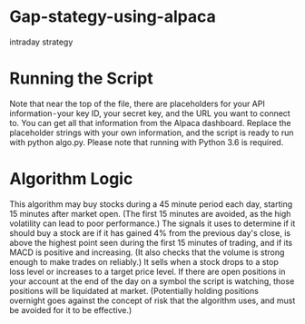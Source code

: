 # Gap-stategy-using-alpaca
intraday strategy
# Running the Script
Note that near the top of the file, there are placeholders for your API information - your key ID, your secret key, and the URL you want to connect to. You can get all that information from the Alpaca dashboard. Replace the placeholder strings with your own information, and the script is ready to run with python algo.py. Please note that running with Python 3.6 is required.

# Algorithm Logic
This algorithm may buy stocks during a 45 minute period each day, starting 15 minutes after market open. (The first 15 minutes are avoided, as the high volatility can lead to poor performance.) The signals it uses to determine if it should buy a stock are if it has gained 4% from the previous day's close, is above the highest point seen during the first 15 minutes of trading, and if its MACD is positive and increasing. (It also checks that the volume is strong enough to make trades on reliably.) It sells when a stock drops to a stop loss level or increases to a target price level. If there are open positions in your account at the end of the day on a symbol the script is watching, those positions will be liquidated at market. (Potentially holding positions overnight goes against the concept of risk that the algorithm uses, and must be avoided for it to be effective.)
